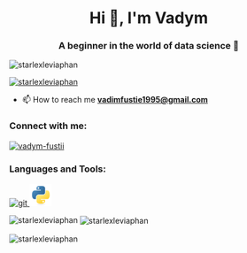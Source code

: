 <h1 align="center">Hi 👋, I'm Vadym</h1>
<h3 align="center">A beginner in the world of data science 🔭</h3>

<p align="left"> <img src="https://komarev.com/ghpvc/?username=starlexleviaphan&label=Profile%20views&color=0e75b6&style=flat" alt="starlexleviaphan" /> </p>

<p align="left"> <a href="https://github.com/ryo-ma/github-profile-trophy"><img src="https://github-profile-trophy.vercel.app/?username=starlexleviaphan" alt="starlexleviaphan" /></a> </p>

- 📫 How to reach me **vadimfustie1995@gmail.com**

<h3 align="left">Connect with me:</h3>
<p align="left">
<a href="https://linkedin.com/in/vadym-fustii" target="blank"><img align="center" src="https://raw.githubusercontent.com/rahuldkjain/github-profile-readme-generator/master/src/images/icons/Social/linked-in-alt.svg" alt="vadym-fustii" height="30" width="40" /></a>
</p>

<h3 align="left">Languages and Tools:</h3>
<p align="left"> <a href="https://git-scm.com/" target="_blank" rel="noreferrer"> <img src="https://www.vectorlogo.zone/logos/git-scm/git-scm-icon.svg" alt="git" width="40" height="40"/> </a> <a href="https://www.python.org" target="_blank" rel="noreferrer"> <img src="https://raw.githubusercontent.com/devicons/devicon/master/icons/python/python-original.svg" alt="python" width="40" height="40"/> </a> </p>

<p><img align="left" src="https://github-readme-stats.vercel.app/api/top-langs?username=starlexleviaphan&show_icons=true&locale=en&layout=compact" alt="starlexleviaphan" /></p>

<p>&nbsp;<img align="center" src="https://github-readme-stats.vercel.app/api?username=starlexleviaphan&show_icons=true&locale=en" alt="starlexleviaphan" /></p>

<p><img align="center" src="https://github-readme-streak-stats.herokuapp.com/?user=starlexleviaphan&" alt="starlexleviaphan" /></p>
